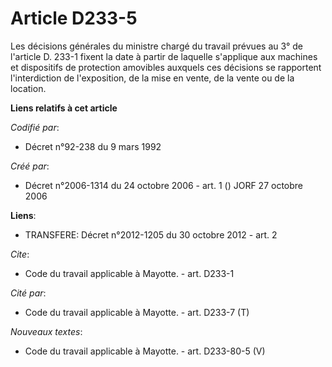 # Article D233-5

Les décisions générales du ministre chargé du travail prévues au 3° de l'article D. 233-1 fixent la date à partir de laquelle
s'applique aux machines et dispositifs de protection amovibles auxquels ces décisions se rapportent l'interdiction de
l'exposition, de la mise en vente, de la vente ou de la location.

**Liens relatifs à cet article**

_Codifié par_:

  - Décret n°92-238 du 9 mars 1992

_Créé par_:

  - Décret n°2006-1314 du 24 octobre 2006 - art. 1 () JORF 27 octobre 2006

**Liens**:

  - TRANSFERE: Décret n°2012-1205 du 30 octobre 2012 - art. 2

_Cite_:

  - Code du travail applicable à Mayotte. - art. D233-1

_Cité par_:

  - Code du travail applicable à Mayotte. - art. D233-7 (T)

_Nouveaux textes_:

  - Code du travail applicable à Mayotte. - art. D233-80-5 (V)
